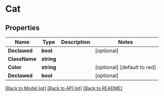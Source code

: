 # Cat

## Properties
Name | Type | Description | Notes
------------ | ------------- | ------------- | -------------
**Declawed** | **bool** |  | [optional] 
**ClassName** | **string** |  | 
**Color** | **string** |  | [optional] [default to red]
**Declawed** | **bool** |  | [optional] 

[[Back to Model list]](../README.md#documentation-for-models) [[Back to API list]](../README.md#documentation-for-api-endpoints) [[Back to README]](../README.md)


